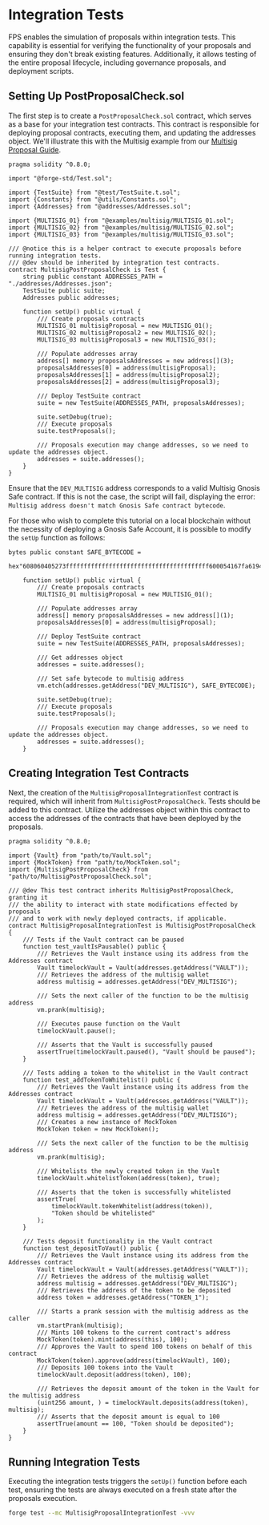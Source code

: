 # Integration Tests

FPS enables the simulation of proposals within integration tests. This
capability is essential for verifying the functionality of your proposals and
ensuring they don't break existing features. Additionally, it allows testing of
the entire proposal lifecycle, including governance proposals, and deployment scripts.

## Setting Up PostProposalCheck.sol

The first step is to create a `PostProposalCheck.sol` contract, which serves as
a base for your integration test contracts. This contract is responsible for
deploying proposal contracts, executing them, and updating the addresses object. We'll illustrate this with the Multisig example from our [Multisig Proposal Guide](../guides/multisig-proposal.md).

```solidity
pragma solidity ^0.8.0;

import "@forge-std/Test.sol";

import {TestSuite} from "@test/TestSuite.t.sol";
import {Constants} from "@utils/Constants.sol";
import {Addresses} from "@addresses/Addresses.sol";

import {MULTISIG_01} from "@examples/multisig/MULTISIG_01.sol";
import {MULTISIG_02} from "@examples/multisig/MULTISIG_02.sol";
import {MULTISIG_03} from "@examples/multisig/MULTISIG_03.sol";

/// @notice this is a helper contract to execute proposals before running integration tests.
/// @dev should be inherited by integration test contracts.
contract MultisigPostProposalCheck is Test {
    string public constant ADDRESSES_PATH = "./addresses/Addresses.json";
    TestSuite public suite;
    Addresses public addresses;

    function setUp() public virtual {
        /// Create proposals contracts
        MULTISIG_01 multisigProposal = new MULTISIG_01();
        MULTISIG_02 multisigProposal2 = new MULTISIG_02();
        MULTISIG_03 multisigProposal3 = new MULTISIG_03();

        /// Populate addresses array
        address[] memory proposalsAddresses = new address[](3);
        proposalsAddresses[0] = address(multisigProposal);
        proposalsAddresses[1] = address(multisigProposal2);
        proposalsAddresses[2] = address(multisigProposal3);

        /// Deploy TestSuite contract
        suite = new TestSuite(ADDRESSES_PATH, proposalsAddresses);

        suite.setDebug(true);
        /// Execute proposals
        suite.testProposals();

        /// Proposals execution may change addresses, so we need to update the addresses object.
        addresses = suite.addresses();
    }
}
```

Ensure that the `DEV_MULTISIG` address corresponds to a valid Multisig Gnosis Safe contract. If this is not the case, the script will fail, displaying the error: `Multisig address doesn't match Gnosis Safe contract bytecode`.

For those who wish to complete this tutorial on a local blockchain without the
necessity of deploying a Gnosis Safe Account, it is possible to modify the
`setUp` function as follows:

```solidity
bytes public constant SAFE_BYTECODE =
        hex"608060405273ffffffffffffffffffffffffffffffffffffffff600054167fa619486e0000000000000000000000000000000000000000000000000000000060003514156050578060005260206000f35b3660008037600080366000845af43d6000803e60008114156070573d6000fd5b3d6000f3fea2646970667358221220d1429297349653a4918076d650332de1a1068c5f3e07c5c82360c277770b955264736f6c63430007060033";

    function setUp() public virtual {
        /// Create proposals contracts
        MULTISIG_01 multisigProposal = new MULTISIG_01();

        /// Populate addresses array
        address[] memory proposalsAddresses = new address[](1);
        proposalsAddresses[0] = address(multisigProposal);

        /// Deploy TestSuite contract
        suite = new TestSuite(ADDRESSES_PATH, proposalsAddresses);

        /// Get addresses object
        addresses = suite.addresses();

        /// Set safe bytecode to multisig address
        vm.etch(addresses.getAddress("DEV_MULTISIG"), SAFE_BYTECODE);

        suite.setDebug(true);
        /// Execute proposals
        suite.testProposals();

        /// Proposals execution may change addresses, so we need to update the addresses object.
        addresses = suite.addresses();
    }
```

## Creating Integration Test Contracts

Next, the creation of the `MultisigProposalIntegrationTest` contract is required, which will inherit from `MultisigPostProposalCheck`. Tests should be added to this contract. Utilize the addresses object within this contract to access the addresses of the contracts that have been deployed by the proposals.

```solidity
pragma solidity ^0.8.0;

import {Vault} from "path/to/Vault.sol";
import {MockToken} from "path/to/MockToken.sol";
import {MultisigPostProposalCheck} from "path/to/MultisigPostProposalCheck.sol";

/// @dev This test contract inherits MultisigPostProposalCheck, granting it
/// the ability to interact with state modifications effected by proposals
/// and to work with newly deployed contracts, if applicable.
contract MultisigProposalIntegrationTest is MultisigPostProposalCheck {
    /// Tests if the Vault contract can be paused
    function test_vaultIsPausable() public {
        /// Retrieves the Vault instance using its address from the Addresses contract
        Vault timelockVault = Vault(addresses.getAddress("VAULT"));
        /// Retrieves the address of the multisig wallet
        address multisig = addresses.getAddress("DEV_MULTISIG");

        /// Sets the next caller of the function to be the multisig address
        vm.prank(multisig);

        /// Executes pause function on the Vault
        timelockVault.pause();

        /// Asserts that the Vault is successfully paused
        assertTrue(timelockVault.paused(), "Vault should be paused");
    }

    /// Tests adding a token to the whitelist in the Vault contract
    function test_addTokenToWhitelist() public {
        /// Retrieves the Vault instance using its address from the Addresses contract
        Vault timelockVault = Vault(addresses.getAddress("VAULT"));
        /// Retrieves the address of the multisig wallet
        address multisig = addresses.getAddress("DEV_MULTISIG");
        /// Creates a new instance of MockToken
        MockToken token = new MockToken();

        /// Sets the next caller of the function to be the multisig address
        vm.prank(multisig);

        /// Whitelists the newly created token in the Vault
        timelockVault.whitelistToken(address(token), true);

        /// Asserts that the token is successfully whitelisted
        assertTrue(
            timelockVault.tokenWhitelist(address(token)),
            "Token should be whitelisted"
        );
    }

    /// Tests deposit functionality in the Vault contract
    function test_depositToVaut() public {
        /// Retrieves the Vault instance using its address from the Addresses contract
        Vault timelockVault = Vault(addresses.getAddress("VAULT"));
        /// Retrieves the address of the multisig wallet
        address multisig = addresses.getAddress("DEV_MULTISIG");
        /// Retrieves the address of the token to be deposited
        address token = addresses.getAddress("TOKEN_1");

        /// Starts a prank session with the multisig address as the caller
        vm.startPrank(multisig);
        /// Mints 100 tokens to the current contract's address
        MockToken(token).mint(address(this), 100);
        /// Approves the Vault to spend 100 tokens on behalf of this contract
        MockToken(token).approve(address(timelockVault), 100);
        /// Deposits 100 tokens into the Vault
        timelockVault.deposit(address(token), 100);

        /// Retrieves the deposit amount of the token in the Vault for the multisig address
        (uint256 amount, ) = timelockVault.deposits(address(token), multisig);
        /// Asserts that the deposit amount is equal to 100
        assertTrue(amount == 100, "Token should be deposited");
    }
}
```

## Running Integration Tests

Executing the integration tests triggers the `setUp()` function before each test, ensuring the
tests are always executed on a fresh state after the proposals execution.

```bash
forge test --mc MultisigProposalIntegrationTest -vvv
```
